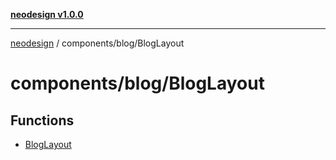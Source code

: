 [**neodesign v1.0.0**](../../../README.md)

***

[neodesign](../../../modules.md) / components/blog/BlogLayout

# components/blog/BlogLayout

## Functions

- [BlogLayout](functions/BlogLayout.md)
